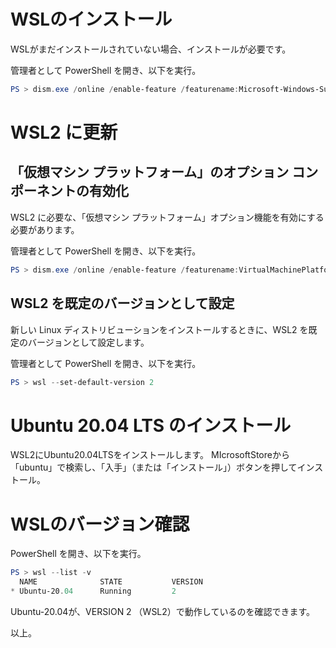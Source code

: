 

# WSLのインストール
WSLがまだインストールされていない場合、インストールが必要です。

管理者として PowerShell を開き、以下を実行。

```powershell
PS > dism.exe /online /enable-feature /featurename:Microsoft-Windows-Subsystem-Linux /all /norestart
```

# WSL2 に更新

##  「仮想マシン プラットフォーム」のオプション コンポーネントの有効化
WSL2 に必要な、「仮想マシン プラットフォーム」オプション機能を有効にする必要があります。

管理者として PowerShell を開き、以下を実行。

```powershell
PS > dism.exe /online /enable-feature /featurename:VirtualMachinePlatform /all /norestart
```

## WSL2 を既定のバージョンとして設定
新しい Linux ディストリビューションをインストールするときに、WSL2 を既定のバージョンとして設定します。

管理者として PowerShell を開き、以下を実行。

```powershell
PS > wsl --set-default-version 2
```

# Ubuntu 20.04 LTS のインストール
WSL2にUbuntu20.04LTSをインストールします。
MIcrosoftStoreから「ubuntu」で検索し、「入手」（または「インストール」）ボタンを押してインストール。

# WSLのバージョン確認
PowerShell を開き、以下を実行。

```powershell
PS > wsl --list -v
  NAME              STATE           VERSION
* Ubuntu-20.04      Running         2
```
Ubuntu-20.04が、VERSION 2 （WSL2）で動作しているのを確認できます。


以上。

